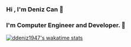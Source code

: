 ### Hi , I'm Deniz Can 👋
### I'm Computer Engineer and Developer. :robot: 
[![ddeniz1947's wakatime stats](https://github-readme-stats.vercel.app/api/wakatime?username=ddeniz1947)](https://github.com/ddeniz1947/github-readme-stats)

<!--
**ddeniz1947/ddeniz1947** is a ✨ _special_ ✨ repository because its `README.md` (this file) appears on your GitHub profile.

Here are some ideas to get you started:

- 🔭 I’m currently working on ...
- 🌱 I’m currently learning ...
- 👯 I’m looking to collaborate on ...
- 🤔 I’m looking for help with ...
- 💬 Ask me about ...
- 📫 How to reach me: ...
- 😄 Pronouns: ...
- ⚡ Fun fact: ...
-->
